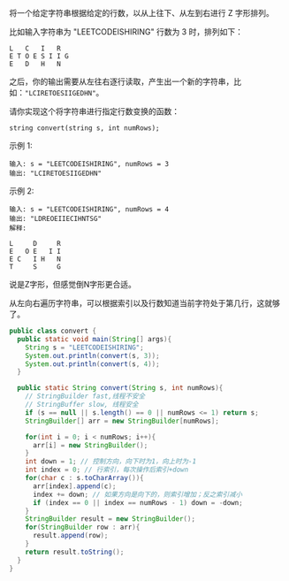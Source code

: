 将一个给定字符串根据给定的行数，以从上往下、从左到右进行 Z 字形排列。

比如输入字符串为 "LEETCODEISHIRING" 行数为 3 时，排列如下：
```
L   C   I   R
E T O E S I I G
E   D   H   N
```

之后，你的输出需要从左往右逐行读取，产生出一个新的字符串，比如：`"LCIRETOESIIGEDHN"`。

请你实现这个将字符串进行指定行数变换的函数：
```
string convert(string s, int numRows);
```
示例 1:
```
输入: s = "LEETCODEISHIRING", numRows = 3
输出: "LCIRETOESIIGEDHN"
```
示例 2:
```
输入: s = "LEETCODEISHIRING", numRows = 4
输出: "LDREOEIIECIHNTSG"
解释:

L     D     R
E   O E   I I
E C   I H   N
T     S     G
```



说是Z字形，但感觉倒N字形更合适。

从左向右遍历字符串，可以根据索引以及行数知道当前字符处于第几行，这就够了。

```java
public class convert {
  public static void main(String[] args){
    String s = "LEETCODEISHIRING";
    System.out.println(convert(s, 3));
    System.out.println(convert(s, 4));
  }

  public static String convert(String s, int numRows){
    // StringBuilder fast,线程不安全
    // StringBuffer slow, 线程安全
    if (s == null || s.length() == 0 || numRows <= 1) return s;
    StringBuilder[] arr = new StringBuilder[numRows];

    for(int i = 0; i < numRows; i++){
      arr[i] = new StringBuilder();
    }
    int down = 1; // 控制方向，向下时为1，向上时为-1
    int index = 0; // 行索引，每次操作后索引+down
    for(char c : s.toCharArray()){
      arr[index].append(c);
      index += down; // 如果方向是向下的，则索引增加；反之索引减小
      if (index == 0 || index == numRows - 1) down = -down;
    }
    StringBuilder result = new StringBuilder();
    for(StringBuilder row : arr){
      result.append(row);
    }
    return result.toString();
  }
}

```

